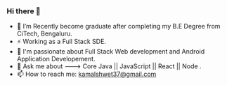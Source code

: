 ### Hi there 👋
- 🔭 I’m Recently become graduate after completing my B.E Degree from CiTech, Bengaluru.
- ⚡ Working as a Full Stack SDE.
- 🌱 I'm passionate about Full Stack Web development and Android Application Developement.
- 💬 Ask me about  ---> Core Java || JavaScript || React || Node .
- 📫 How to reach me: kamalshwet37@gmail.com
